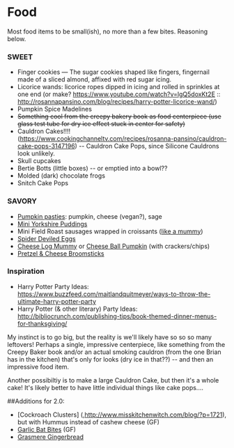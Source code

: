# Food

Most food items to be small(ish), no more than a few bites. Reasoning below.

### SWEET

- Finger cookies — The sugar cookies shaped like fingers, fingernail made of a sliced almond, affixed with red sugar icing.
- Licorice wands: licorice ropes dipped in icing and rolled in sprinkles at one end  (or make? https://www.youtube.com/watch?v=lgQ5doxKt2E :: http://rosannapansino.com/blog/recipes/harry-potter-licorice-wand/)
- Pumpkin Spice Madelines
- ~~Something cool from the creepy bakery book as food centerpiece (use glass test tube for dry ice effect stuck in center for safety)~~
- Cauldron Cakes!!!!  (https://www.cookingchanneltv.com/recipes/rosanna-pansino/cauldron-cake-pops-3147196) -- Cauldron Cake Pops, since Silicone Cauldrons look unlikely.
- Skull cupcakes
- Bertie Botts (little boxes) -- or emptied into a bowl??
- Molded (dark) chocolate frogs
- Snitch Cake Pops

### SAVORY

- [Pumpkin pasties](,http://www.bijouxandbits.com/2015/08/pumpkin-pasties-harry-potter-recipe/): pumpkin, cheese (vegan?), sage
- [Mini Yorkshire Puddings](,https://www.instructables.com/id/Mini-Yorkshire-Puddings/) 
- Mini Field Roast sausages wrapped in croissants ([like a mummy](,http://seakettle.com/?p=4433))
- [Spider Deviled Eggs](,https://www.geniuskitchen.com/ideas/halloween-party-appetizers-finger-food-6449?c=394961) 
- [Cheese Log Mummy](,https://www.geniuskitchen.com/ideas/halloween-party-appetizers-finger-food-6449) or [Cheese Ball Pumpkin](,https://www.foodnetwork.com/recipes/food-network-kitchen/pumpkin-cheese-ball-3885543) (with crackers/chips)
- [Pretzel & Cheese Broomsticks](,https://onelittleproject.com/halloween-treat-cheese-pretzel-broomsticks/) 



### Inspiration

- Harry Potter Party Ideas: https://www.buzzfeed.com/maitlandquitmeyer/ways-to-throw-the-ultimate-harry-potter-party
- Harry Potter (& other literary) Party Ideas: http://bibliocrunch.com/publishing-tips/book-themed-dinner-menus-for-thanksgiving/




My instinct is to go big, but the reality is we'll likely have so so so many leftovers! Perhaps a single, impressive centerpiece, like something from the Creepy Baker book and/or an actual smoking cauldron (from the one Brian has in the kitchen) that's only for looks (dry ice in that??) -- and then an impressive food item.

Another possibiltiy is to make a large Cauldron Cake, but then it's a whole cake! It's likely better to have little individual things like cake pops....




##Additions for 2.0:

- [Cockroach Clusters] (,http://www.misskitchenwitch.com/blog/?p=1721), but with Hummus instead of cashew cheese (GF)
- [Garlic Bat Bites](,https://www.food.com/recipe/garlic-bat-bites-467495) (GF)
- [Grasmere Gingerbread](,https://tinandthyme.uk/2015/10/grasmere-ginger-shortbread/)
